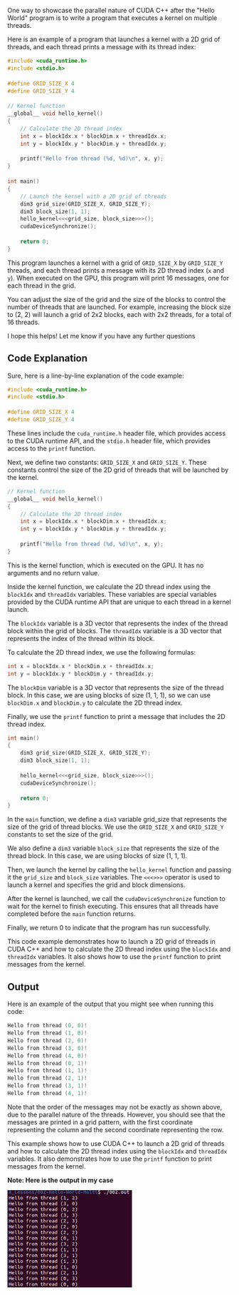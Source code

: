 One way to showcase the parallel nature of CUDA C++ after the "Hello World" program is to write a program that executes a kernel on multiple threads.

Here is an example of a program that launches a kernel with a 2D grid of threads, and each thread prints a message with its thread index:

```cpp
#include <cuda_runtime.h>
#include <stdio.h>

#define GRID_SIZE_X 4
#define GRID_SIZE_Y 4

// Kernel function
__global__ void hello_kernel()
{
    // Calculate the 2D thread index
    int x = blockIdx.x * blockDim.x + threadIdx.x;
    int y = blockIdx.y * blockDim.y + threadIdx.y;

    printf("Hello from thread (%d, %d)\n", x, y);
}

int main()
{
    // Launch the kernel with a 2D grid of threads
    dim3 grid_size(GRID_SIZE_X, GRID_SIZE_Y);
    dim3 block_size(1, 1);
    hello_kernel<<<grid_size, block_size>>>();
    cudaDeviceSynchronize();

    return 0;
}
```

This program launches a kernel with a grid of `GRID_SIZE_X` by `GRID_SIZE_Y` threads, and each thread prints a message with its 2D thread index (`x` and `y`). When executed on the GPU, this program will print 16 messages, one for each thread in the grid.

You can adjust the size of the grid and the size of the blocks to control the number of threads that are launched. For example, increasing the block size to (2, 2) will launch a grid of 2x2 blocks, each with 2x2 threads, for a total of 16 threads.

I hope this helps! Let me know if you have any further questions

## Code Explanation

Sure, here is a line-by-line explanation of the code example:

```cpp
#include <cuda_runtime.h>
#include <stdio.h>

#define GRID_SIZE_X 4
#define GRID_SIZE_Y 4
```

These lines include the `cuda_runtime.h` header file, which provides access to the CUDA runtime API, and the `stdio.h` header file, which provides access to the `printf` function.

Next, we define two constants: `GRID_SIZE_X` and `GRID_SIZE_Y`. These constants control the size of the 2D grid of threads that will be launched by the kernel.

```cpp
// Kernel function
__global__ void hello_kernel()
{
    // Calculate the 2D thread index
    int x = blockIdx.x * blockDim.x + threadIdx.x;
    int y = blockIdx.y * blockDim.y + threadIdx.y;

    printf("Hello from thread (%d, %d)\n", x, y);
}
```

This is the kernel function, which is executed on the GPU. It has no arguments and no return value.

Inside the kernel function, we calculate the 2D thread index using the `blockIdx` and `threadIdx` variables. These variables are special variables provided by the CUDA runtime API that are unique to each thread in a kernel launch.

The `blockIdx` variable is a 3D vector that represents the index of the thread block within the grid of blocks. The `threadIdx` variable is a 3D vector that represents the index of the thread within its block.

To calculate the 2D thread index, we use the following formulas:

```cpp
int x = blockIdx.x * blockDim.x + threadIdx.x;
int y = blockIdx.y * blockDim.y + threadIdx.y;
```

The `blockDim` variable is a 3D vector that represents the size of the thread block. In this case, we are using blocks of size (1, 1, 1), so we can use `blockDim.x` and `blockDim.y` to calculate the 2D thread index.

Finally, we use the `printf` function to print a message that includes the 2D thread index.

```cpp
int main()
{
    dim3 grid_size(GRID_SIZE_X, GRID_SIZE_Y);
    dim3 block_size(1, 1);

    hello_kernel<<<grid_size, block_size>>>();
    cudaDeviceSynchronize();

    return 0;
}
```

In the `main` function, we define a `dim3` variable grid_size that represents the size of the grid of thread blocks. We use the `GRID_SIZE_X` and `GRID_SIZE_Y` constants to set the size of the grid.

We also define a `dim3` variable `block_size` that represents the size of the thread block. In this case, we are using blocks of size (1, 1, 1).

Then, we launch the kernel by calling the `hello_kernel` function and passing it the `grid_size` and `block_size` variables. The `<<<>>>` operator is used to launch a kernel and specifies the grid and block dimensions.

After the kernel is launched, we call the `cudaDeviceSynchronize` function to wait for the kernel to finish executing. This ensures that all threads have completed before the `main` function returns.

Finally, we return 0 to indicate that the program has run successfully.

This code example demonstrates how to launch a 2D grid of threads in CUDA C++ and how to calculate the 2D thread index using the `blockIdx` and `threadIdx` variables. It also shows how to use the `printf` function to print messages from the kernel.

## Output

Here is an example of the output that you might see when running this code:

```cpp
Hello from thread (0, 0)!
Hello from thread (1, 0)!
Hello from thread (2, 0)!
Hello from thread (3, 0)!
Hello from thread (4, 0)!
Hello from thread (0, 1)!
Hello from thread (1, 1)!
Hello from thread (2, 1)!
Hello from thread (3, 1)!
Hello from thread (4, 1)!
```

Note that the order of the messages may not be exactly as shown above, due to the parallel nature of the threads. However, you should see that the messages are printed in a grid pattern, with the first coordinate representing the column and the second coordinate representing the row.

This example shows how to use CUDA C++ to launch a 2D grid of threads and how to calculate the 2D thread index using the `blockIdx` and `threadIdx` variables. It also demonstrates how to use the `printf` function to print messages from the kernel.

**Note: Here is the output in my case**

<img alt="Fashion-MNIST" width="280px" src="https://github.com/Kinvert/Machine-Learning/blob/master/CUDA/ChatGPT-CUDA_Lessons/002-Hello-World-Multi/output.png" />
